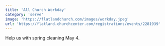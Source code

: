 ```yaml
---
title: 'All Church Workday'
category: 'serve'
image: 'https://flatlandchurch.com/images/workday.jpeg'
url: 'https://flatland.churchcenter.com/registrations/events/2281939'
---
```


Help us with spring cleaning May 4.

